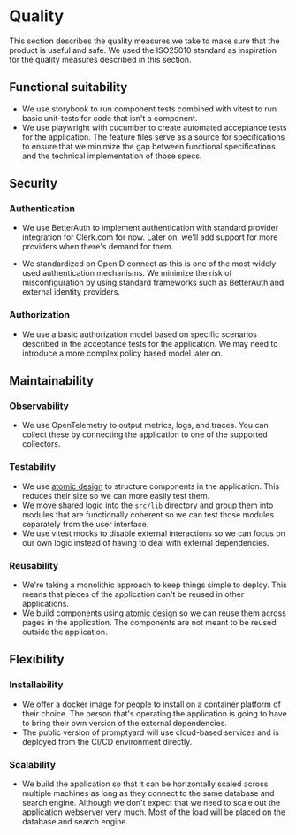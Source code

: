 # Quality

This section describes the quality measures we take to make sure that the
product is useful and safe. We used the ISO25010 standard as inspiration for
the quality measures described in this section.

## Functional suitability

- We use storybook to run component tests combined with vitest to run basic
  unit-tests for code that isn't a component.
- We use playwright with cucumber to create automated acceptance tests for
  the application. The feature files serve as a source for specifications
  to ensure that we minimize the gap between functional specifications and the
  technical implementation of those specs.

## Security

### Authentication

- We use BetterAuth to implement authentication with standard provider
  integration for Clerk.com for now. Later on, we'll add support for more
  providers when there's demand for them.

- We standardized on OpenID connect as this is one of the most widely used
  authentication mechanisms. We minimize the risk of misconfiguration by
  using standard frameworks such as BetterAuth and external identity providers.

### Authorization

- We use a basic authorization model based on specific scenarios described in
  the acceptance tests for the application. We may need to introduce a more
  complex policy based model later on.

## Maintainability

### Observability

- We use OpenTelemetry to output metrics, logs, and traces. You can collect
  these by connecting the application to one of the supported collectors.

### Testability

- We use [atomic design](https://atomicdesign.bradfrost.com/chapter-2/) to
  structure components in the application. This reduces their size so we can
  more easily test them.
- We move shared logic into the `src/lib` directory and group them into
  modules that are functionally coherent so we can test those modules separately
  from the user interface.
- We use vitest mocks to disable external interactions so we can focus on our
  own logic instead of having to deal with external dependencies.

### Reusability

- We're taking a monolithic approach to keep things simple to deploy. This means
  that pieces of the application can't be reused in other applications.
- We build components using [atomic design](https://atomicdesign.bradfrost.com/chapter-2/)
  so we can reuse them across pages in the application. The components are not
  meant to be reused outside the application.

## Flexibility

### Installability

- We offer a docker image for people to install on a container platform of their
  choice. The person that's operating the application is going to have to bring
  their own version of the external dependencies.
- The public version of promptyard will use cloud-based services and is deployed
  from the CI/CD environment directly.

### Scalability

- We build the application so that it can be horizontally scaled across multiple
  machines as long as they connect to the same database and search engine.
  Although we don't expect that we need to scale out the application webserver
  very much. Most of the load will be placed on the database and search engine.
